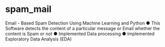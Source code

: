 # spam_mail
 Email - Based Spam Detection Using Machine Learning and Python ● This Software detects the content of a particular message or Email whether the content is Spam or not ● Implemented Data processing ● Implemented Exploratory Data Analysis (EDA)
